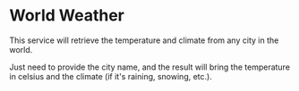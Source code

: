 # World Weather

This service will retrieve the temperature and climate from any city in the world.

Just need to provide the city name, and the result will bring the temperature in celsius and the climate (if it's raining, snowing, etc.).

